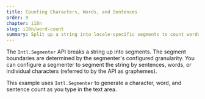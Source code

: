 ```yaml
---
title: Counting Characters, Words, and Sentences
order: 9
chapter: i18n
slug: i18n/word-count
summary: Split up a string into locale-specific segments to count words and sentences.
---
```


<script>
  import CompatibilityWarning from '$lib/components/CompatibilityWarning.svelte';
</script>

<CompatibilityWarning name="Intl.Segmenter" href="https://caniuse.com/mdn-javascript_builtins_intl_segmenter" />

The `Intl.Segmenter` API breaks a string up into segments. The segment boundaries are determined by the segmenter's configured granularity. You can configure a segmenter to segment the string by sentences, words, or individual characters (referred to by the API as graphemes).

This example uses `Intl.Segmenter` to generate a character, word, and sentence count as you type in the text area.
